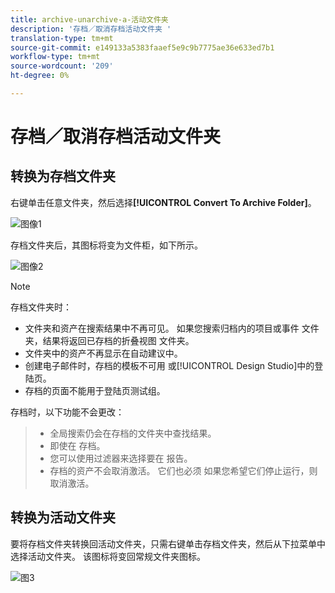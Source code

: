 ```yaml
---
title: archive-unarchive-a-活动文件夹
description: '存档／取消存档活动文件夹 '
translation-type: tm+mt
source-git-commit: e149133a5383faaef5e9c9b7775ae36e633ed7b1
workflow-type: tm+mt
source-wordcount: '209'
ht-degree: 0%

---
```



# 存档／取消存档活动文件夹

## 转换为存档文件夹

右键单击任意文件夹，然后选择&#x200B;**[!UICONTROL Convert To Archive Folder]**。

![图像1](/help/sky/assets/campaign-folders/archive-unarchive-a-campaign-folder/archive-unarchive-a-campaign-folder-1.png)

存档文件夹后，其图标将变为文件柜，如下所示。

![图像2](/help/sky/assets/campaign-folders/archive-unarchive-a-campaign-folder/archive-unarchive-a-campaign-folder-2.png)

>[!NOTE]
>
>存档文件夹时：
>
>* 文件夹和资产在搜索结果中不再可见。
   >如果您搜索归档内的项目或事件
   >文件夹，结果将返回已存档的折叠视图
   >文件夹。
>* 文件夹中的资产不再显示在自动建议中。
>* 创建电子邮件时，存档的模板不可用
   >或[!UICONTROL Design Studio]中的登陆页。
>* 存档的页面不能用于登陆页测试组。

>
>
存档时，以下功能不会更改：
>
>* 全局搜索仍会在存档的文件夹中查找结果。
>* 即使在
   >存档。
>* 您可以使用过滤器来选择要在
   >报告。
>* 存档的资产不会取消激活。 它们也必须
   >如果您希望它们停止运行，则取消激活。

>



## 转换为活动文件夹

要将存档文件夹转换回活动文件夹，只需右键单击存档文件夹，然后从下拉菜单中选择活动文件夹。 该图标将变回常规文件夹图标。

![图3](/help/sky/assets/campaign-folders/archive-unarchive-a-campaign-folder/archive-unarchive-a-campaign-folder-3.png)
